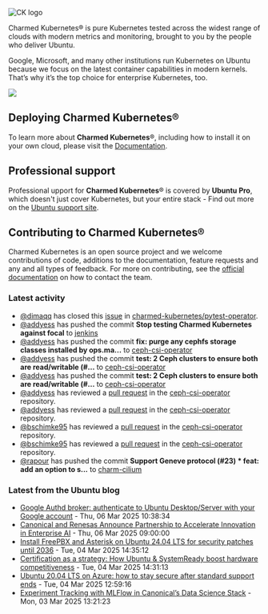 ![CK logo](https://assets.ubuntu.com/v1/451d4cf4-Charmed+Kubernetes_RGB_onWhite_2022.svg)

Charmed Kubernetes® is pure Kubernetes tested across the widest range of clouds with modern metrics and monitoring, brought to you by the people who deliver Ubuntu.

Google, Microsoft, and many other institutions run Kubernetes on Ubuntu because we focus on the latest container capabilities in modern kernels. That’s why it’s the top choice for enterprise Kubernetes, too.

![](https://assets.ubuntu.com/v1/843c77b6-juju-at-a-glace.svg)

## Deploying Charmed Kubernetes®

To learn more about **Charmed Kubernetes**®, including how to install it on your own cloud, please visit the [Documentation][docs].

## Professional support

Professional upport for **Charmed Kubernetes**® is covered by **Ubuntu Pro**, which doesn't just cover Kubernetes, but your entire stack - Find out more on the [Ubuntu support site](https://ubuntu.com/support).

## Contributing to Charmed Kubernetes®

Charmed Kubernetes is an open source project and we welcome contributions of code, additions to the documentation, feature requests and any and all types of feedback. For more on contributing, see the [official documentation][get-in-touch] on how to contact the team.

<!-- LINKS -->
[docs]: https://ubuntu.com/kubernetes/docs
[get-in-touch]: https://ubuntu.com/kubernetes/docs/get-in-touch

### Latest activity

<!-- activity starts -->
 - [@dimaqq](https://github.com/dimaqq) has closed this [issue](https://github.com/charmed-kubernetes/pytest-operator/issues/144) in [charmed-kubernetes/pytest-operator](https://api.github.com/repos/charmed-kubernetes/pytest-operator).
 - [@addyess](https://github.com/addyess) has pushed the commit **Stop testing Charmed Kubernetes against focal** to [jenkins](https://github.com/charmed-kubernetes/jenkins)
 - [@addyess](https://github.com/addyess) has pushed the commit **fix: purge any cephfs storage classes installed by ops.ma...** to [ceph-csi-operator](https://github.com/charmed-kubernetes/ceph-csi-operator)
 - [@addyess](https://github.com/addyess) has pushed the commit **test: 2 Ceph clusters to ensure both are read/writable (#...** to [ceph-csi-operator](https://github.com/charmed-kubernetes/ceph-csi-operator)
 - [@addyess](https://github.com/addyess) has pushed the commit **test: 2 Ceph clusters to ensure both are read/writable (#...** to [ceph-csi-operator](https://github.com/charmed-kubernetes/ceph-csi-operator)
 - [@addyess](https://github.com/addyess) has reviewed a [pull request](https://github.com/charmed-kubernetes/ceph-csi-operator/pull/41) in the [ceph-csi-operator](https://github.com/charmed-kubernetes/ceph-csi-operator) repository.
 - [@addyess](https://github.com/addyess) has reviewed a [pull request](https://github.com/charmed-kubernetes/ceph-csi-operator/pull/41) in the [ceph-csi-operator](https://github.com/charmed-kubernetes/ceph-csi-operator) repository.
 - [@bschimke95](https://github.com/bschimke95) has reviewed a [pull request](https://github.com/charmed-kubernetes/ceph-csi-operator/pull/41) in the [ceph-csi-operator](https://github.com/charmed-kubernetes/ceph-csi-operator) repository.
 - [@bschimke95](https://github.com/bschimke95) has reviewed a [pull request](https://github.com/charmed-kubernetes/ceph-csi-operator/pull/41) in the [ceph-csi-operator](https://github.com/charmed-kubernetes/ceph-csi-operator) repository.
 - [@rapour](https://github.com/rapour) has pushed the commit **Support Geneve protocol (#23)  * feat: add an option to s...** to [charm-cilium](https://github.com/charmed-kubernetes/charm-cilium)
<!-- activity ends -->

<!-- roadmap starts -->

<!-- roadmap ends -->

### Latest from the Ubuntu blog

<!-- blog starts -->
* [Google Authd broker: authenticate to Ubuntu Desktop/Server with your Google account](https://ubuntu.com//blog/google-authd-broker-ubuntu-desktop-server) - Thu, 06 Mar 2025 10:38:34 
* [Canonical and Renesas Announce Partnership to Accelerate Innovation in Enterprise AI](https://ubuntu.com//blog/canonical-and-renesas-announce-partnership-to-accelerate-innovation-in-enterprise-ai) - Thu, 06 Mar 2025 09:00:00 
* [Install FreePBX and Asterisk on Ubuntu 24.04 LTS for security patches until 2036](https://ubuntu.com//blog/install-freepbx-and-asterisk-on-ubuntu-24-04-lts-for-security-patches-until-2036) - Tue, 04 Mar 2025 14:35:12 
* [Certification as a strategy: How Ubuntu &amp; SystemReady boost hardware competitiveness](https://ubuntu.com//blog/certification-as-a-strategy-how-ubuntu-systemready-boost-hardware-competitiveness) - Tue, 04 Mar 2025 14:31:13 
* [Ubuntu 20.04 LTS on Azure: how to stay secure after standard support ends](https://ubuntu.com//blog/ubuntu-2004-lts-security-after-standard-support) - Tue, 04 Mar 2025 12:59:16 
* [Experiment Tracking with MLFlow in Canonical’s Data Science Stack](https://ubuntu.com//blog/experiment-tracking-with-mlflow) - Mon, 03 Mar 2025 13:21:23 
<!-- blog ends -->
